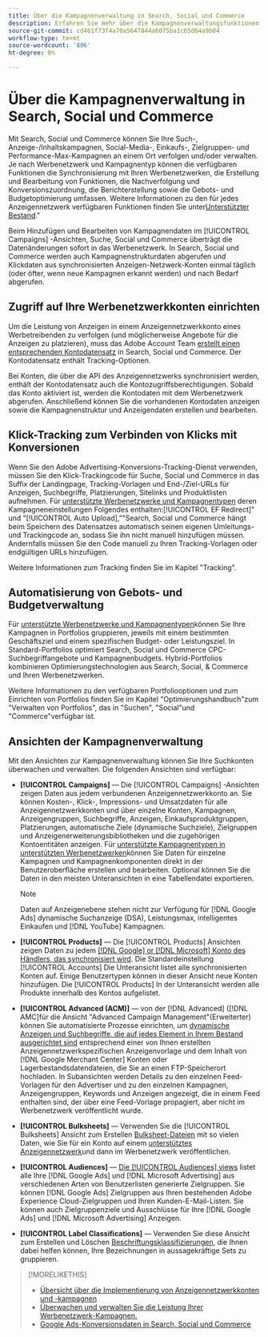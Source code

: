 ```yaml
---
title: Über die Kampagnenverwaltung in Search, Social und Commerce
description: Erfahren Sie mehr über die Kampagnenverwaltungsfunktionen in Search, Social und Commerce.
source-git-commit: cd461f73f4a70a5647844a6075ba1c65d64a9b04
workflow-type: tm+mt
source-wordcount: '806'
ht-degree: 0%

---
```


# Über die Kampagnenverwaltung in Search, Social und Commerce

Mit Search, Social und Commerce können Sie Ihre Such-, Anzeige-/Inhaltskampagnen, Social-Media-, Einkaufs-, Zielgruppen- und Performance-Max-Kampagnen an einem Ort verfolgen und/oder verwalten. Je nach Werbenetzwerk und Kampagnentyp können die verfügbaren Funktionen die Synchronisierung mit Ihren Werbenetzwerken, die Erstellung und Bearbeitung von Funktionen, die Nachverfolgung und Konversionszuordnung, die Berichterstellung sowie die Gebots- und Budgetoptimierung umfassen. Weitere Informationen zu den für jedes Anzeigennetzwerk verfügbaren Funktionen finden Sie unter[Unterstützter Bestand](/help/search-social-commerce/introduction/supported-inventory.md).&quot;

Beim Hinzufügen und Bearbeiten von Kampagnendaten im [!UICONTROL Campaigns] -Ansichten, Suche, Social und Commerce überträgt die Datenänderungen sofort in das Werbenetzwerk. In Search, Social und Commerce werden auch Kampagnenstrukturdaten abgerufen und Klickdaten aus synchronisierten Anzeigen-Netzwerk-Konten einmal täglich (oder öfter, wenn neue Kampagnen erkannt werden) und nach Bedarf abgerufen.

## Zugriff auf Ihre Werbenetzwerkkonten einrichten

Um die Leistung von Anzeigen in einem Anzeigennetzwerkkonto eines Werbetreibenden zu verfolgen (und möglicherweise Angebote für die Anzeigen zu platzieren), muss das Adobe Account Team [erstellt einen entsprechenden Kontodatensatz](/help/search-social-commerce/campaign-management/accounts/ad-network-account-manage.md) in Search, Social und Commerce. Der Kontodatensatz enthält Tracking-Optionen.

Bei Konten, die über die API des Anzeigennetzwerks synchronisiert werden, enthält der Kontodatensatz auch die Kontozugriffsberechtigungen. Sobald das Konto aktiviert ist, werden die Kontodaten mit dem Werbenetzwerk abgerufen. Anschließend können Sie die vorhandenen Kontodaten anzeigen sowie die Kampagnenstruktur und Anzeigendaten erstellen und bearbeiten.

## Klick-Tracking zum Verbinden von Klicks mit Konversionen

Wenn Sie den Adobe Advertising-Konversions-Tracking-Dienst verwenden, müssen Sie den Klick-Trackingcode für Suche, Social und Commerce in das Suffix der Landingpage, Tracking-Vorlagen und End-/Ziel-URLs für Anzeigen, Suchbegriffe, Platzierungen, Sitelinks und Produktlisten aufnehmen. Für [unterstützte Werbenetzwerke und Kampagnentypen](/help/search-social-commerce/introduction/supported-inventory.md) deren Kampagneneinstellungen Folgendes enthalten:[!UICONTROL EF Redirect]&quot; und &quot;[!UICONTROL Auto Upload],&quot;&quot;Search, Social und Commerce hängt beim Speichern des Datensatzes automatisch seinen eigenen Umleitungs- und Trackingcode an, sodass Sie ihn nicht manuell hinzufügen müssen. Andernfalls müssen Sie den Code manuell zu Ihren Tracking-Vorlagen oder endgültigen URLs hinzufügen.

Weitere Informationen zum Tracking finden Sie im Kapitel &quot;Tracking&quot;.

## Automatisierung von Gebots- und Budgetverwaltung

Für [unterstützte Werbenetzwerke und Kampagnentypen](/help/search-social-commerce/introduction/supported-inventory.md)können Sie Ihre Kampagnen in Portfolios gruppieren, jeweils mit einem bestimmten Geschäftsziel und einem spezifischen Budget- oder Leistungsziel. In Standard-Portfolios optimiert Search, Social und Commerce CPC-Suchbegriffangebote und Kampagnenbudgets. Hybrid-Portfolios kombinieren Optimierungstechnologien aus Search, Social, &amp; Commerce und Ihren Werbenetzwerken.

Weitere Informationen zu den verfügbaren Portfoliooptionen und zum Einrichten von Portfolios finden Sie im Kapitel &quot;Optimierungshandbuch&quot;zum &quot;Verwalten von Portfolios&quot;, das in &quot;Suchen&quot;, &quot;Social&quot;und &quot;Commerce&quot;verfügbar ist.<!-- verify convention for referencing Optimization Guide here -->

## Ansichten der Kampagnenverwaltung

Mit den Ansichten zur Kampagnenverwaltung können Sie Ihre Suchkonten überwachen und verwalten. Die folgenden Ansichten sind verfügbar:

* **[!UICONTROL Campaigns]** — Die [!UICONTROL Campaigns] -Ansichten zeigen Daten aus jedem verbundenen Anzeigennetzwerkkonto an. Sie können Kosten-, Klick-, Impressions- und Umsatzdaten für alle Anzeigennetzwerkkonten und über einzelne Konten, Kampagnen, Anzeigengruppen, Suchbegriffe, Anzeigen, Einkaufsproduktgruppen, Platzierungen, automatische Ziele (dynamische Suchziele), Zielgruppen und Anzeigenerweiterungsbibliotheken und die zugehörigen Kontoentitäten anzeigen. Für [unterstützte Kampagnentypen in unterstützten Werbenetzwerken](/help/search-social-commerce/introduction/supported-inventory.md)können Sie Daten für einzelne Kampagnen und Kampagnenkomponenten direkt in der Benutzeroberfläche erstellen und bearbeiten. Optional können Sie die Daten in den meisten Unteransichten in eine Tabellendatei exportieren.

   >[!NOTE]
   >
   >Daten auf Anzeigenebene stehen nicht zur Verfügung für [!DNL Google Ads] dynamische Suchanzeige (DSA), Leistungsmax, intelligentes Einkaufen und [!DNL YouTube] Kampagnen.

* **[!UICONTROL Products]** — Die [!UICONTROL Products] Ansichten zeigen Daten zu jedem [[!DNL Google] or [!DNL Microsoft] Konto des Händlers, das synchronisiert wird](/help/search-social-commerce/campaign-management/accounts/merchant-account-manage.md). Die Standardeinstellung [!UICONTROL Accounts] Die Unteransicht listet alle synchronisierten Konten auf. Einige Benutzertypen können in dieser Ansicht neue Konten hinzufügen. Die [!UICONTROL Products] In der Unteransicht werden alle Produkte innerhalb des Kontos aufgelistet.

* **[!UICONTROL Advanced (ACM)]** — von der [!DNL Advanced] ([!DNL AMC]für die Ansicht &quot;Advanced Campaign Management&quot;(Erweiterter) können Sie automatisierte Prozesse einrichten, um [dynamische Anzeigen und Suchbegriffe, die auf jedes Element in Ihrem Bestand ausgerichtet sind](/help/search-social-commerce/campaign-management/inventory-feeds/inventory-feeds-about.md) entsprechend einer von Ihnen erstellten Anzeigennetzwerkspezifischen Anzeigenvorlage und dem Inhalt von [!DNL Google Merchant Center] Konten oder Lagerbestandsdatendateien, die Sie an einen FTP-Speicherort hochladen. In Subansichten werden Details zu den einzelnen Feed-Vorlagen für den Advertiser und zu den einzelnen Kampagnen, Anzeigengruppen, Keywords und Anzeigen angezeigt, die in einem Feed enthalten sind, der über eine Feed-Vorlage propagiert, aber nicht im Werbenetzwerk veröffentlicht wurde.

* **[!UICONTROL Bulksheets]** — Verwenden Sie die [!UICONTROL Bulksheets] Ansicht zum Erstellen [Bulksheet-Dateien](/help/search-social-commerce/campaign-management/bulksheets/bulksheet-about.md) mit so vielen Daten, wie Sie für ein Konto auf einem [unterstütztes Anzeigennetzwerk](/help/search-social-commerce/introduction/supported-inventory.md)und dann im Werbenetzwerk veröffentlichen.

* **[!UICONTROL Audiences]** — [Die [!UICONTROL Audiences] views](/help/search-social-commerce/campaign-management/campaigns/audience-about.md) listet alle Ihre [!DNL Google Ads] und [!DNL Microsoft Advertising] aus verschiedenen Arten von Benutzerlisten generierte Zielgruppen. Sie können [!DNL Google Ads] Zielgruppen aus Ihren bestehenden Adobe Experience Cloud-Zielgruppen und Ihren Kunden-E-Mail-Listen. Sie können auch Zielgruppenziele und Ausschlüsse für Ihre [!DNL Google Ads] und [!DNL Microsoft Advertising] Anzeigen.

* **[!UICONTROL Label Classifications]** — Verwenden Sie diese Ansicht zum Erstellen und Löschen [Beschriftungsklassifizierungen](/help/search-social-commerce/campaign-management/label-classifications/classification-about.md), die Ihnen dabei helfen können, Ihre Bezeichnungen in aussagekräftige Sets zu gruppieren.

>[!MORELIKETHIS]
>
>* [Übersicht über die Implementierung von Anzeigennetzwerkkonten und -kampagnen](campaign-implemention-overview.md)
>* [Überwachen und verwalten Sie die Leistung Ihrer Werbenetzwerk-Kampagnen.](monitor-performance-campaigns.md)
>* [Google Ads-Konversionsdaten in Search, Social und Commerce](google-conversion-data.md)

